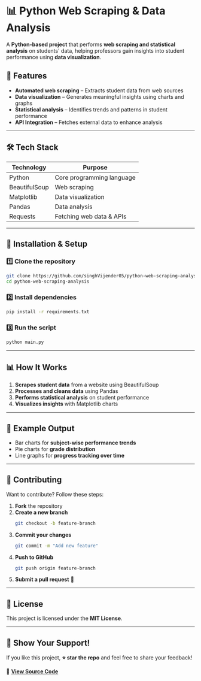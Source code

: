 # 📊 Python Web Scraping & Data Analysis  

A **Python-based project** that performs **web scraping and statistical analysis** on students' data, helping professors gain insights into student performance using **data visualization**.  

## 🚀 Features  
- **Automated web scraping** – Extracts student data from web sources  
- **Data visualization** – Generates meaningful insights using charts and graphs  
- **Statistical analysis** – Identifies trends and patterns in student performance  
- **API Integration** – Fetches external data to enhance analysis  

---

## 🛠️ Tech Stack  
| Technology     | Purpose                        |
|---------------|--------------------------------|
| Python        | Core programming language     |
| BeautifulSoup | Web scraping                  |
| Matplotlib    | Data visualization            |
| Pandas        | Data analysis                 |
| Requests      | Fetching web data & APIs      |

---

## 🔧 Installation & Setup  

### 1️⃣ Clone the repository  
```sh
git clone https://github.com/singhVijender05/python-web-scraping-analysis.git
cd python-web-scraping-analysis
```

### 2️⃣ Install dependencies  
```sh
pip install -r requirements.txt
```

### 3️⃣ Run the script  
```sh
python main.py
```

---

## 📊 How It Works  
1. **Scrapes student data** from a website using BeautifulSoup  
2. **Processes and cleans data** using Pandas  
3. **Performs statistical analysis** on student performance  
4. **Visualizes insights** with Matplotlib charts  

---

## 📌 Example Output  
- Bar charts for **subject-wise performance trends**  
- Pie charts for **grade distribution**  
- Line graphs for **progress tracking over time**  

---

## 🤝 Contributing  
Want to contribute? Follow these steps:  

1. **Fork** the repository  
2. **Create a new branch**  
   ```sh
   git checkout -b feature-branch
   ```
3. **Commit your changes**  
   ```sh
   git commit -m "Add new feature"
   ```
4. **Push to GitHub**  
   ```sh
   git push origin feature-branch
   ```
5. **Submit a pull request** 🚀  

---

## 📜 License  
This project is licensed under the **MIT License**.  

---

## 🌟 Show Your Support!  
If you like this project, **⭐ star the repo** and feel free to share your feedback!  

🔗 **[View Source Code](https://github.com/singhVijender05/python-web-scraping-analysis)**  

